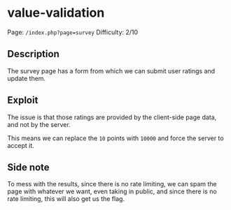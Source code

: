 # value-validation

Page: `/index.php?page=survey`
Difficulty: 2/10

## Description

The survey page has a form from which we can submit user ratings and update them.

## Exploit

The issue is that those ratings are provided by the client-side page data, and not by the server.

This means we can replace the `10` points with `10000` and force the server to accept it. 

## Side note

To mess with the results, since there is no rate limiting, we can spam the page with whatever we want, even taking in public, and since there is no rate limiting, this will also get us the flag.
